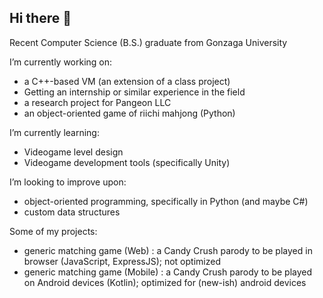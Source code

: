 ## Hi there 👋

Recent Computer Science (B.S.) graduate from Gonzaga University


I’m currently working on:
  - a C++-based VM (an extension of a class project)
  - Getting an internship or similar experience in the field
  - a research project for Pangeon LLC
  - an object-oriented game of riichi mahjong (Python)
  
I’m currently learning:
  - Videogame level design
  - Videogame development tools (specifically Unity)
  
I’m looking to improve upon:
  - object-oriented programming, specifically in Python (and maybe C#)
  - custom data structures

Some of my projects:
- generic matching game (Web) : a Candy Crush parody to be played in browser (JavaScript, ExpressJS); not optimized
- generic matching game (Mobile) : a Candy Crush parody to be played on Android devices (Kotlin); optimized for (new-ish) android devices
